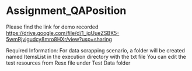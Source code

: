# Assignment_QAPosition

Please find the link for demo recorded
https://drive.google.com/file/d/1_jgUueZSBK5-5wmRjvigudcy8mro8HXr/view?usp=sharing


Required Information:
For data scrapping scenario, a folder will be created named ItemsList in the execution directory with the txt file
You can edit the test resources from Resx file under Test Data folder

